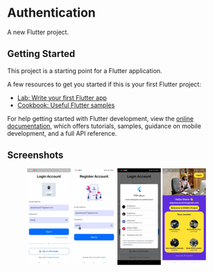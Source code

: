 # Authentication

A new Flutter project.

## Getting Started

This project is a starting point for a Flutter application.

A few resources to get you started if this is your first Flutter project:

- [Lab: Write your first Flutter app](https://docs.flutter.dev/get-started/codelab)
- [Cookbook: Useful Flutter samples](https://docs.flutter.dev/cookbook)

For help getting started with Flutter development, view the
[online documentation](https://docs.flutter.dev/), which offers tutorials,
samples, guidance on mobile development, and a full API reference.

## Screenshots

<div class="flex align-items-center" align="center">
    <img src="assets/preview/1.jpg" width="100">
    <img src="assets/preview/2.jpg" width="100">
    <img src="assets/preview/3.jpg" width="100">
    <img src="assets/preview/4.jpg" width="100">
</div>
